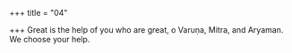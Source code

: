 +++
title = "04"

+++
Great is the help of you who are great, o Varuṇa, Mitra, and Aryaman. We choose your help.